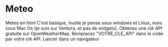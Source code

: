 # Meteo
Meteo en html
C'est basique, inutile je pense sous windows et Linux, mais sous Mac Os (je suis sur Ventura, et pas de widgets).
Obtenez une clé API gratuite sur OpenWeatherMap.
Remplacez "VOTRE_CLE_API" dans le code par votre clé API.
Lancer dans un navigateur

